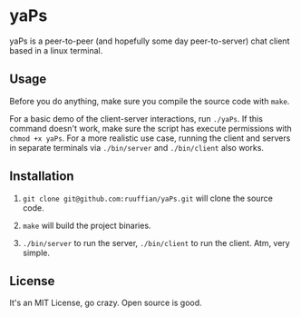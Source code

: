 # yaPs

yaPs is a peer-to-peer (and hopefully some day peer-to-server) chat client based in a linux terminal.

## Usage

Before you do anything, make sure you compile the source code with `make`.

For a basic demo of the client-server interactions, run `./yaPs`. If this command doesn't work, make sure the script has execute permissions with `chmod +x yaPs`. For a more realistic use case, running the client and servers in separate terminals via `./bin/server` and `./bin/client` also works.

## Installation

1. `git clone git@github.com:ruuffian/yaPs.git` will clone the source code.

2. `make` will build the project binaries.

3. `./bin/server` to run the server, `./bin/client` to run the client. Atm, very simple.


## License

It's an MIT License, go crazy. Open source is good.
